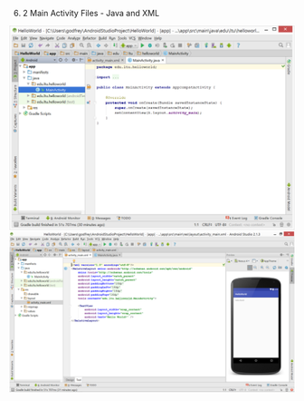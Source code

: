 6) 2 Main Activity Files - Java and XML

![](.guides/img/5mainActivity.png)
![](.guides/img/6mainActivityxml.png)